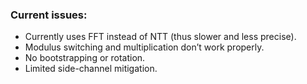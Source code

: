 ### Current issues:
- Currently uses FFT instead of NTT (thus slower and less precise).
- Modulus switching and multiplication don’t work properly.
- No bootstrapping or rotation.
- Limited side-channel mitigation.
